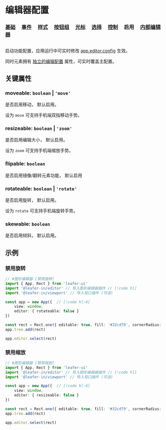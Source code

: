 <script setup>
import Case from '/component/Case.vue'
</script>

# 编辑器配置

### [基础](/plugin/in/editor/config/base.md) &nbsp; &nbsp; [事件](/plugin/in/editor/config/event.md) &nbsp; &nbsp; [样式](/plugin/in/editor/config/style.md) &nbsp; &nbsp; [按钮组](/plugin/in/editor/config/buttons.md) &nbsp; &nbsp; [光标](/plugin/in/editor/config/cursor.md) &nbsp; &nbsp; [选择](/plugin/in/editor/config/select.md) &nbsp; &nbsp; [控制](/plugin/in/editor/config/control.md) &nbsp; &nbsp; 启用 &nbsp; &nbsp; [内部编辑器](/plugin/in/editor/config/innerEditor.md)

##

启动功能配置，应用运行中可实时修改 [app.editor.config](/plugin/in/editor/index.md#config-ieditorconfig) 生效。

同时元素拥有 [独立的编辑配置](/reference/UI/editable.md#editconfig-ieditorconfig) 属性，可实时覆盖主配置。

## 关键属性

### moveable: `boolean` | `'move'`

是否启用移动， 默认启用。

设为 `move` 可支持手机端双指移动手势。

### resizeable: `boolean` | `'zoom'`

是否启用编辑大小， 默认启用。

设为 `zoom` 可支持手机端缩放手势。

### flipable: `boolean`

是否启用镜像/翻转元素功能， 默认启用

### rotateable: `boolean` | `'rotate'`

是否启用旋转， 默认启用。

设为 `rotate` 可支持手机端旋转手势。

### skewable: `boolean`

是否启用倾斜， 默认启用。

## 示例

<case name="EditorConfig" index=12 x=20></case>

### 禁用旋转

```ts
// #图形编辑器 [禁用旋转]
import { App, Rect } from 'leafer-ui'
import '@leafer-in/editor' // 导入图形编辑器插件 // [!code hl] 
import '@leafer-in/viewport' // 导入视口插件 (可选)

const app = new App({  // [!code hl:4]
    view: window,
    editor: { rotateable: false }
})

const rect = Rect.one({ editable: true, fill: '#32cd79', cornerRadius: 30 }, 100, 100)
app.tree.add(rect)

app.editor.select(rect)
```

<case name="EditorConfig" index=13 x=20></case>

### 禁用缩放

```ts
// #图形编辑器 [禁用缩放]
import { App, Rect } from 'leafer-ui'
import '@leafer-in/editor' // 导入图形编辑器插件 // [!code hl] 
import '@leafer-in/viewport' // 导入视口插件 (可选)

const app = new App({  // [!code hl:4]
    view: window,
    editor: { resizeable: false }
})

const rect = Rect.one({ editable: true, fill: '#32cd79', cornerRadius: 30 }, 100, 100)
app.tree.add(rect)

app.editor.select(rect)
```
